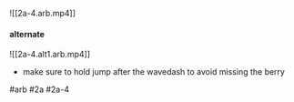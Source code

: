 

![[2a-4.arb.mp4]]

#### alternate
![[2a-4.alt1.arb.mp4]]

* make sure to hold jump after the wavedash to avoid missing the berry

#arb #2a #2a-4

